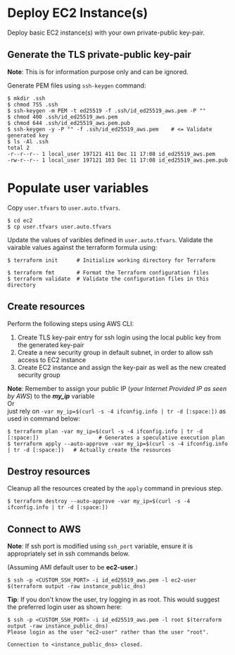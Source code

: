 # Deploy EC2 Instance(s)
Deploy basic EC2 instance(s) with your own private-public key-pair.

## Generate the TLS private-public key-pair
**Note**: This is for information purpose only and can be ignored.

Generate PEM files using `ssh-keygen` command:
```
$ mkdir .ssh
$ chmod 755 .ssh
$ ssh-keygen -m PEM -t ed25519 -f .ssh/id_ed25519_aws.pem -P ""
$ chmod 400 .ssh/id_ed25519_aws.pem
$ chmod 644 .ssh/id_ed25519_aws.pem.pub
$ ssh-keygen -y -P "" -f .ssh/id_ed25519_aws.pem    # <= Validate generated key
$ ls -Al .ssh
total 2
-r--r--r-- 1 local_user 197121 411 Dec 11 17:08 id_ed25519_aws.pem
-rw-r--r-- 1 local_user 197121 103 Dec 11 17:08 id_ed25519_aws.pem.pub
```

# Populate user variables
Copy `user.tfvars` to `user.auto.tfvars`.
```
$ cd ec2
$ cp user.tfvars user.auto.tfvars
```

Update the values of varibles defined in `user.auto.tfvars`.
Validate the vairable values against the terraform formula using:
```
$ terraform init      # Initialize working directory for Terraform

$ terraform fmt       # Format the Terraform configuration files
$ terraform validate  # Validate the configuration files in this directory
```

## Create resources
Perform the following steps using AWS CLI:
1. Create TLS key-pair entry for ssh login using the local public key from the generated key-pair
2. Create a new security group in default subnet, in order to allow ssh access to EC2 instance
3. Create EC2 instance and assign the key-pair as well as the new created security group

**Note**: Remember to assign your public IP (_your Internet Provided IP as seen by AWS_) to the **_my_ip_** variable
</br>Or
</br>just rely on `-var my_ip=$(curl -s -4 ifconfig.info | tr -d [:space:])` as used in command below:

```
$ terraform plan -var my_ip=$(curl -s -4 ifconfig.info | tr -d [:space:])                   # Generates a speculative execution plan
$ terraform apply --auto-approve -var my_ip=$(curl -s -4 ifconfig.info | tr -d [:space:])   # Actually create the resources
```

## Destroy resources
Cleanup all the resources created by the `apply` command in previous step.
```
$ terraform destroy --auto-approve -var my_ip=$(curl -s -4 ifconfig.info | tr -d [:space:])
```

## Connect to AWS
**Note**: If ssh port is modified using `ssh_port` variable, ensure it is appropriately set in ssh commands below.

(Assuming AMI default user to be **ec2-user**.)
```
$ ssh -p <CUSTOM_SSH_PORT> -i id_ed25519_aws.pem -l ec2-user $(terraform output -raw instance_public_dns)
```

**Tip**: If you don't know the user, try logging in as root. This would suggest the preferred login user as shown here:

```
$ ssh -p <CUSTOM_SSH_PORT> -i id_ed25519_aws.pem -l root $(terraform output -raw instance_public_dns)
Please login as the user "ec2-user" rather than the user "root".

Connection to <instance_public_dns> closed.
```
